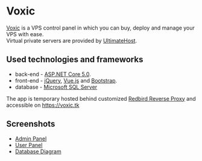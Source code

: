 # Voxic

[Voxic](https://voxic.tk) is a VPS control panel in which you can buy, deploy and manage your VPS with ease.  
Virtual private servers are provided by [UltimateHost](https://www.uhost.pw).

## Used technologies and frameworks
* back-end - [ASP.NET Core 5.0](https://dotnet.microsoft.com/apps/aspnet).  
* front-end - [jQuery](https://jquery.com/), [Vue.js](https://vuejs.org/) and [Bootstrap](https://getbootstrap.com/).
* database - [Microsoft SQL Server](https://www.microsoft.com/en-us/sql-server/sql-server-downloads)

The app is temporary hosted behind customized [Redbird Reverse Proxy](https://github.com/OptimalBits/redbird) and accessible on https://voxic.tk

## Screenshots
* [Admin Panel](/Screenshots/admin.md)
* [User Panel](/Screenshots/admin.md)
* [Database Diagram](/Screenshots/databaseDiagram.png)
